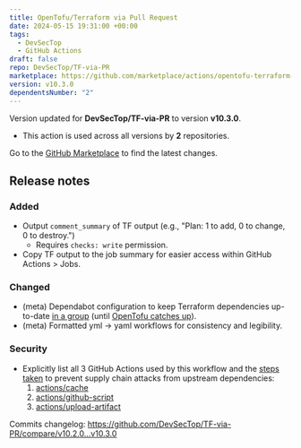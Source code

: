 ```yaml
---
title: OpenTofu/Terraform via Pull Request
date: 2024-05-15 19:31:00 +00:00
tags:
  - DevSecTop
  - GitHub Actions
draft: false
repo: DevSecTop/TF-via-PR
marketplace: https://github.com/marketplace/actions/opentofu-terraform-via-pull-request
version: v10.3.0
dependentsNumber: "2"
---
```



Version updated for **DevSecTop/TF-via-PR** to version **v10.3.0**.
- This action is used across all versions by **2** repositories.

Go to the [GitHub Marketplace](https://github.com/marketplace/actions/opentofu-terraform-via-pull-request) to find the latest changes.

## Release notes

### Added

- Output `comment_summary` of TF output (e.g., "Plan: 1 to add, 0 to change, 0 to destroy.")
  - Requires `checks: write` permission.
- Copy TF output to the job summary for easier access within GitHub Actions > Jobs.

### Changed

- (meta) Dependabot configuration to keep Terraform dependencies up-to-date [in a group](https://github.com/dependabot/dependabot-core/issues/2178#issuecomment-2111007962) (until [OpenTofu catches up](https://github.com/opentofu/opentofu/issues/1236)).
- (meta) Formatted yml → yaml workflows for consistency and legibility.

### Security

- Explicitly list all 3 GitHub Actions used by this workflow and the [steps taken](https://github.com/DevSecTop/TF-via-PR/blob/main/SECURITY.md) to prevent supply chain attacks from upstream dependencies:
  1. [actions/cache](https://github.com/actions/cache)
  1. [actions/github-script](https://github.com/actions/github-script)
  1. [actions/upload-artifact](https://github.com/actions/upload-artifact)

Commits changelog: <https://github.com/DevSecTop/TF-via-PR/compare/v10.2.0...v10.3.0>

